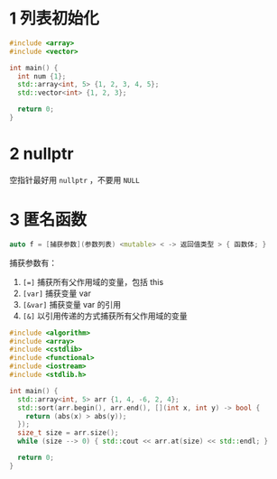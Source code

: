 # 1 列表初始化
```cpp
#include <array>
#include <vector>

int main() {
  int num {1};
  std::array<int, 5> {1, 2, 3, 4, 5};
  std::vector<int> {1, 2, 3};

  return 0;
}
```

# 2 nullptr
空指针最好用 `nullptr` ，不要用 `NULL`

# 3 匿名函数

```cpp
auto f = [捕获参数](参数列表) <mutable> < -> 返回值类型 > { 函数体; }
```

捕获参数有：
1. `[=]` 捕获所有父作用域的变量，包括 this
2. `[var]` 捕获变量 var
3. `[&var]` 捕获变量 var 的引用
4. `[&]` 以引用传递的方式捕获所有父作用域的变量 


```cpp
#include <algorithm>
#include <array>
#include <cstdlib>
#include <functional>
#include <iostream>
#include <stdlib.h>

int main() {
  std::array<int, 5> arr {1, 4, -6, 2, 4};
  std::sort(arr.begin(), arr.end(), [](int x, int y) -> bool {
    return (abs(x) > abs(y));
  });
  size_t size = arr.size();
  while (size --> 0) { std::cout << arr.at(size) << std::endl; }

  return 0;
}

```

